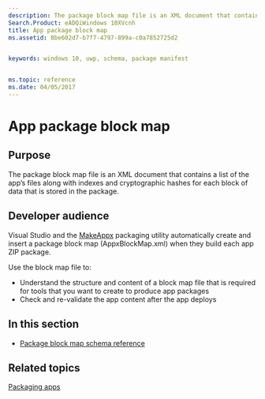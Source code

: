 ```yaml
---
description: The package block map file is an XML document that contains a list of the app’s files along with indexes and cryptographic hashes for each block of data that is stored in the package.
Search.Product: eADQiWindows 10XVcnh
title: App package block map
ms.assetid: 8be602d7-b7f7-4797-899a-c0a7852725d2


keywords: windows 10, uwp, schema, package manifest


ms.topic: reference
ms.date: 04/05/2017
---
```


# App package block map


## Purpose


The package block map file is an XML document that contains a list of the app’s files along with indexes and cryptographic hashes for each block of data that is stored in the package.

## Developer audience


Visual Studio and the [MakeAppx](/windows/win32/appxpkg/make-appx-package--makeappx-exe-) packaging utility automatically create and insert a package block map (AppxBlockMap.xml) when they build each app ZIP package.

Use the block map file to:

-   Understand the structure and content of a block map file that is required for tools that you want to create to produce app packages
-   Check and re-validate the app content after the app deploys

## In this section


-   [Package block map schema reference](../BlockMapSchema/schema-root.md)

## Related topics


[Packaging apps](/windows/uwp/packaging/)

 

 
